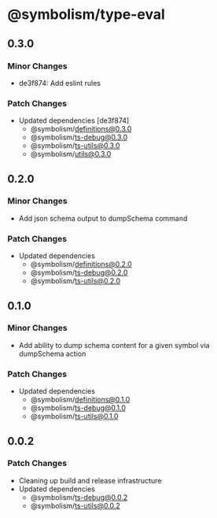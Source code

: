 # @symbolism/type-eval

## 0.3.0

### Minor Changes

- de3f874: Add eslint rules

### Patch Changes

- Updated dependencies [de3f874]
  - @symbolism/definitions@0.3.0
  - @symbolism/ts-debug@0.3.0
  - @symbolism/ts-utils@0.3.0
  - @symbolism/utils@0.3.0

## 0.2.0

### Minor Changes

- Add json schema output to dumpSchema command

### Patch Changes

- Updated dependencies
  - @symbolism/definitions@0.2.0
  - @symbolism/ts-debug@0.2.0
  - @symbolism/ts-utils@0.2.0

## 0.1.0

### Minor Changes

- Add ability to dump schema content for a given symbol via dumpSchema action

### Patch Changes

- Updated dependencies
  - @symbolism/definitions@0.1.0
  - @symbolism/ts-debug@0.1.0
  - @symbolism/ts-utils@0.1.0

## 0.0.2

### Patch Changes

- Cleaning up build and release infrastructure
- Updated dependencies
  - @symbolism/ts-debug@0.0.2
  - @symbolism/ts-utils@0.0.2
